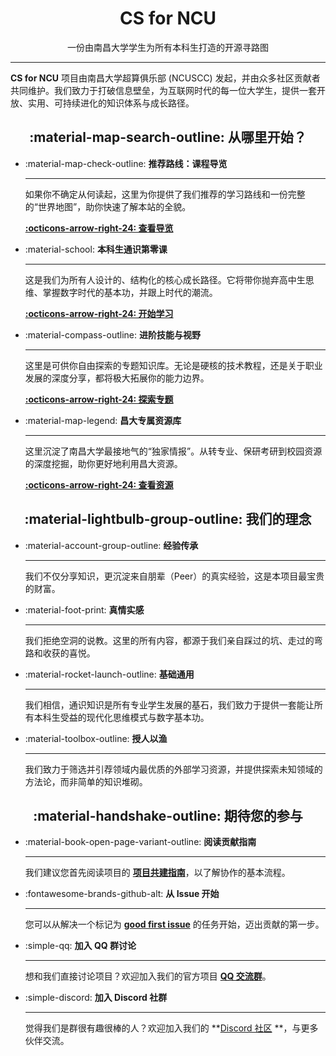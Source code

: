 <h1 align="center">CS for NCU</h1>

<p align="center">一份由南昌大学学生为所有本科生打造的开源寻路图</p>

---

**CS for NCU** 项目由南昌大学超算俱乐部 (NCUSCC) 发起，并由众多社区贡献者共同维护。我们致力于打破信息壁垒，为互联网时代的每一位大学生，提供一套开放、实用、可持续进化的知识体系与成长路径。

<h2 align="center" markdown="1">:material-map-search-outline: 从哪里开始？</h2>

<div class="grid cards" markdown>

-   :material-map-check-outline: **推荐路线：课程导览**

    ---
    如果你不确定从何读起，这里为你提供了我们推荐的学习路线和一份完整的“世界地图”，助你快速了解本站的全貌。

    **[:octicons-arrow-right-24: 查看导览](./overview.md)**

-   :material-school: **本科生通识第零课**

    ---
    这是我们为所有人设计的、结构化的核心成长路径。它将带你抛弃高中生思维、掌握数字时代的基本功，并跟上时代的潮流。

    **[:octicons-arrow-right-24: 开始学习](./course/index.md)**

-   :material-compass-outline: **进阶技能与视野**

    ---
    这里是可供你自由探索的专题知识库。无论是硬核的技术教程，还是关于职业发展的深度分享，都将极大拓展你的能力边界。

    **[:octicons-arrow-right-24: 探索专题](./specials/vscode-the-ultimate-ide/index.md)**

-   :material-map-legend: **昌大专属资源库**

    ---
    这里沉淀了南昌大学最接地气的“独家情报”。从转专业、保研考研到校园资源的深度挖掘，助你更好地利用昌大资源。

    **[:octicons-arrow-right-24: 查看资源](./ncu/a1-postgraduate-recommendation.md)**

</div>

<h2 align="center" markdown="1">:material-lightbulb-group-outline: 我们的理念</h2>

<div class="grid cards" markdown>

-   :material-account-group-outline: **经验传承**

    ---
    我们不仅分享知识，更沉淀来自朋辈（Peer）的真实经验，这是本项目最宝贵的财富。

-   :material-foot-print: **真情实感**

    ---
    我们拒绝空洞的说教。这里的所有内容，都源于我们亲自踩过的坑、走过的弯路和收获的喜悦。

-   :material-rocket-launch-outline: **基础通用**

    ---
    我们相信，通识知识是所有专业学生发展的基石，我们致力于提供一套能让所有本科生受益的现代化思维模式与数字基本功。

-   :material-toolbox-outline: **授人以渔**

    ---
    我们致力于筛选并引荐领域内最优质的外部学习资源，并提供探索未知领域的方法论，而非简单的知识堆砌。

</div>

<h2 align="center" markdown="1">:material-handshake-outline: 期待您的参与</h2>

<div class="grid cards" markdown>

-   :material-book-open-page-variant-outline: **阅读贡献指南**

    ---
    我们建议您首先阅读项目的 **[项目共建指南](./contributing/index.md)**，以了解协作的基本流程。

-   :fontawesome-brands-github-alt: **从 Issue 开始**

    ---
    您可以从解决一个标记为 **[good first issue](https://github.com/NCUSCC/cs4ncu/labels/good%20first%20issue)** 的任务开始，迈出贡献的第一步。

-   :simple-qq: **加入 QQ 群讨论**

    ---
    想和我们直接讨论项目？欢迎加入我们的官方项目 **[QQ 交流群](https://qm.qq.com/q/VLuObOsLg4)**。

-   :simple-discord: **加入 Discord 社群**

    ---
    觉得我们是群很有趣很棒的人？欢迎加入我们的 **[Discord 社区](https://discord.gg/Rux6DHRStP) **，与更多伙伴交流。

</div>